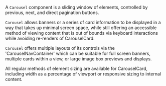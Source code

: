 A `Carousel` component is a sliding window of elements, controlled by previous, next, and direct pagination buttons.

`Carousel` allows banners or a series of card information to be displayed in a way that takes up minimal screen space, while still offering an accessible method of viewing content that is out of bounds via keyboard interactions while avoiding re-renders of CarouselCard.

`Carousel` offers multiple layouts of its controls via the 'CarouselNavContainer' which can be suitable for full screen banners, multiple cards within a view, or large image box previews and displays.

All regular methods of element sizing are available for CarouselCard, including width as a percentage of viewport or responsive sizing to internal content.
